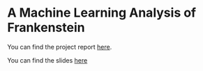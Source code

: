 # A Machine Learning Analysis of Frankenstein

You can find the project report [here](https://galia-a.github.io/frankenstein-ml/).

You can find the slides [here](https://github.com/Galia-A/frankenstein-ml/blob/main/Frankenstein.pdf)
